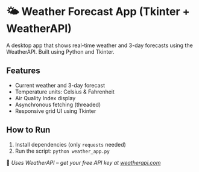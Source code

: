 # 🌤️ Weather Forecast App (Tkinter + WeatherAPI)

A desktop app that shows real-time weather and 3-day forecasts using the WeatherAPI. Built using Python and Tkinter.

## Features
- Current weather and 3-day forecast
- Temperature units: Celsius & Fahrenheit
- Air Quality Index display
- Asynchronous fetching (threaded)
- Responsive grid UI using Tkinter

## How to Run
1. Install dependencies (only `requests` needed)
2. Run the script: `python weather_app.py`

🔑 *Uses WeatherAPI – get your free API key at [weatherapi.com](https://www.weatherapi.com/)*

